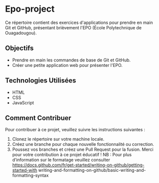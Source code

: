 # Epo-project 
Ce répertoire contient des exercices d'applications pour prendre en main Git et GitHub, 
présentant brièvement l'EPO (École Polytechnique de Ouagadougou). 
## Objectifs 
- Prendre en main les commandes de base de Git et GitHub.
- Créer une petite application web pour présenter l'EPO. 
## Technologies Utilisées 
- HTML
- CSS
- JavaScript 
## Comment Contribuer 
Pour contribuer à ce projet, veuillez suivre les instructions suivantes : 
1. Clonez le répertoire sur votre machine locale. 
2. Créez une branche pour chaque nouvelle fonctionnalité ou correction. 
3. Poussez vos branches et créez une Pull Request pour la fusion. 
Merci pour votre contribution à ce projet éducatif ! 
NB : Pour plus d’information sur le formatage veuillez 
consulter https://docs.github.com/fr/get-started/writing-on-github/getting-started-with
writing-and-formatting-on-github/basic-writing-and-formatting-syntax
